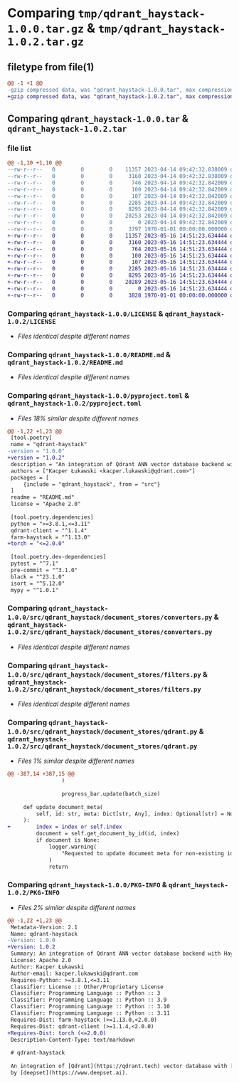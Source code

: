 # Comparing `tmp/qdrant_haystack-1.0.0.tar.gz` & `tmp/qdrant_haystack-1.0.2.tar.gz`

## filetype from file(1)

```diff
@@ -1 +1 @@
-gzip compressed data, was "qdrant_haystack-1.0.0.tar", max compression
+gzip compressed data, was "qdrant_haystack-1.0.2.tar", max compression
```

## Comparing `qdrant_haystack-1.0.0.tar` & `qdrant_haystack-1.0.2.tar`

### file list

```diff
@@ -1,10 +1,10 @@
--rw-r--r--   0        0        0    11357 2023-04-14 09:42:32.838009 qdrant_haystack-1.0.0/LICENSE
--rw-r--r--   0        0        0     3160 2023-04-14 09:42:32.838009 qdrant_haystack-1.0.0/README.md
--rw-r--r--   0        0        0      746 2023-04-14 09:42:32.842009 qdrant_haystack-1.0.0/pyproject.toml
--rw-r--r--   0        0        0      100 2023-04-14 09:42:32.842009 qdrant_haystack-1.0.0/src/qdrant_haystack/__init__.py
--rw-r--r--   0        0        0      107 2023-04-14 09:42:32.842009 qdrant_haystack-1.0.0/src/qdrant_haystack/document_stores/__init__.py
--rw-r--r--   0        0        0     2285 2023-04-14 09:42:32.842009 qdrant_haystack-1.0.0/src/qdrant_haystack/document_stores/converters.py
--rw-r--r--   0        0        0     8295 2023-04-14 09:42:32.842009 qdrant_haystack-1.0.0/src/qdrant_haystack/document_stores/filters.py
--rw-r--r--   0        0        0    20253 2023-04-14 09:42:32.842009 qdrant_haystack-1.0.0/src/qdrant_haystack/document_stores/qdrant.py
--rw-r--r--   0        0        0        0 2023-04-14 09:42:32.842009 qdrant_haystack-1.0.0/src/qdrant_haystack/utils.py
--rw-r--r--   0        0        0     3797 1970-01-01 00:00:00.000000 qdrant_haystack-1.0.0/PKG-INFO
+-rw-r--r--   0        0        0    11357 2023-05-16 14:51:23.634444 qdrant_haystack-1.0.2/LICENSE
+-rw-r--r--   0        0        0     3160 2023-05-16 14:51:23.634444 qdrant_haystack-1.0.2/README.md
+-rw-r--r--   0        0        0      764 2023-05-16 14:51:23.634444 qdrant_haystack-1.0.2/pyproject.toml
+-rw-r--r--   0        0        0      100 2023-05-16 14:51:23.634444 qdrant_haystack-1.0.2/src/qdrant_haystack/__init__.py
+-rw-r--r--   0        0        0      107 2023-05-16 14:51:23.634444 qdrant_haystack-1.0.2/src/qdrant_haystack/document_stores/__init__.py
+-rw-r--r--   0        0        0     2285 2023-05-16 14:51:23.634444 qdrant_haystack-1.0.2/src/qdrant_haystack/document_stores/converters.py
+-rw-r--r--   0        0        0     8295 2023-05-16 14:51:23.634444 qdrant_haystack-1.0.2/src/qdrant_haystack/document_stores/filters.py
+-rw-r--r--   0        0        0    20289 2023-05-16 14:51:23.634444 qdrant_haystack-1.0.2/src/qdrant_haystack/document_stores/qdrant.py
+-rw-r--r--   0        0        0        0 2023-05-16 14:51:23.634444 qdrant_haystack-1.0.2/src/qdrant_haystack/utils.py
+-rw-r--r--   0        0        0     3828 1970-01-01 00:00:00.000000 qdrant_haystack-1.0.2/PKG-INFO
```

### Comparing `qdrant_haystack-1.0.0/LICENSE` & `qdrant_haystack-1.0.2/LICENSE`

 * *Files identical despite different names*

### Comparing `qdrant_haystack-1.0.0/README.md` & `qdrant_haystack-1.0.2/README.md`

 * *Files identical despite different names*

### Comparing `qdrant_haystack-1.0.0/pyproject.toml` & `qdrant_haystack-1.0.2/pyproject.toml`

 * *Files 18% similar despite different names*

```diff
@@ -1,22 +1,23 @@
 [tool.poetry]
 name = "qdrant-haystack"
-version = "1.0.0"
+version = "1.0.2"
 description = "An integration of Qdrant ANN vector database backend with Haystack"
 authors = ["Kacper Łukawski <kacper.lukawski@qdrant.com>"]
 packages = [
     {include = "qdrant_haystack", from = "src"}
 ]
 readme = "README.md"
 license = "Apache 2.0"
 
 [tool.poetry.dependencies]
 python = ">=3.8.1,<=3.11"
 qdrant-client = "^1.1.4"
 farm-haystack = "^1.13.0"
+torch = "<=2.0.0"
 
 [tool.poetry.dev-dependencies]
 pytest = "^7.1"
 pre-commit = "^3.1.0"
 black = "^23.1.0"
 isort = "^5.12.0"
 mypy = "^1.0.1"
```

### Comparing `qdrant_haystack-1.0.0/src/qdrant_haystack/document_stores/converters.py` & `qdrant_haystack-1.0.2/src/qdrant_haystack/document_stores/converters.py`

 * *Files identical despite different names*

### Comparing `qdrant_haystack-1.0.0/src/qdrant_haystack/document_stores/filters.py` & `qdrant_haystack-1.0.2/src/qdrant_haystack/document_stores/filters.py`

 * *Files identical despite different names*

### Comparing `qdrant_haystack-1.0.0/src/qdrant_haystack/document_stores/qdrant.py` & `qdrant_haystack-1.0.2/src/qdrant_haystack/document_stores/qdrant.py`

 * *Files 1% similar despite different names*

```diff
@@ -387,14 +387,15 @@
                 )
 
                 progress_bar.update(batch_size)
 
     def update_document_meta(
         self, id: str, meta: Dict[str, Any], index: Optional[str] = None
     ):
+        index = index or self.index
         document = self.get_document_by_id(id, index)
         if document is None:
             logger.warning(
                 "Requested to update document meta for non-existing id %s", id
             )
             return
```

### Comparing `qdrant_haystack-1.0.0/PKG-INFO` & `qdrant_haystack-1.0.2/PKG-INFO`

 * *Files 2% similar despite different names*

```diff
@@ -1,22 +1,23 @@
 Metadata-Version: 2.1
 Name: qdrant-haystack
-Version: 1.0.0
+Version: 1.0.2
 Summary: An integration of Qdrant ANN vector database backend with Haystack
 License: Apache 2.0
 Author: Kacper Łukawski
 Author-email: kacper.lukawski@qdrant.com
 Requires-Python: >=3.8.1,<=3.11
 Classifier: License :: Other/Proprietary License
 Classifier: Programming Language :: Python :: 3
 Classifier: Programming Language :: Python :: 3.9
 Classifier: Programming Language :: Python :: 3.10
 Classifier: Programming Language :: Python :: 3.11
 Requires-Dist: farm-haystack (>=1.13.0,<2.0.0)
 Requires-Dist: qdrant-client (>=1.1.4,<2.0.0)
+Requires-Dist: torch (<=2.0.0)
 Description-Content-Type: text/markdown
 
 # qdrant-haystack
 
 An integration of [Qdrant](https://qdrant.tech) vector database with [Haystack](https://haystack.deepset.ai/)
 by [deepset](https://www.deepset.ai).
```

